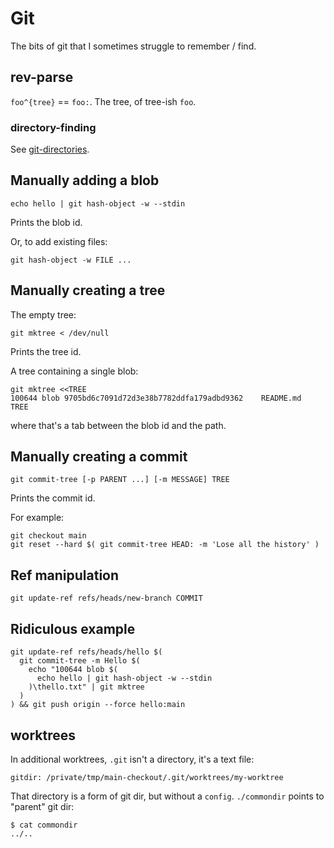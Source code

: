 # Git

The bits of git that I sometimes struggle to remember / find.

## rev-parse

`foo^{tree}` == `foo:`. The tree, of tree-ish `foo`.

### directory-finding

See [git-directories](./git-directories.md).

## Manually adding a blob

```shell
echo hello | git hash-object -w --stdin
```

Prints the blob id.

Or, to add existing files:

```shell
git hash-object -w FILE ...
```

## Manually creating a tree

The empty tree:

```shell
git mktree < /dev/null
```

Prints the tree id.

A tree containing a single blob:

```
git mktree <<TREE
100644 blob 9705bd6c7091d72d3e38b7782ddfa179adbd9362	README.md
TREE
```

where that's a tab between the blob id and the path.

## Manually creating a commit

```shell
git commit-tree [-p PARENT ...] [-m MESSAGE] TREE
```

Prints the commit id.

For example:

```shell
git checkout main
git reset --hard $( git commit-tree HEAD: -m 'Lose all the history' )
```

## Ref manipulation

```shell
git update-ref refs/heads/new-branch COMMIT
```

## Ridiculous example

```shell
git update-ref refs/heads/hello $(
  git commit-tree -m Hello $(
    echo "100644 blob $(
      echo hello | git hash-object -w --stdin
    )\thello.txt" | git mktree
  )
) && git push origin --force hello:main
```

## worktrees

In additional worktrees, `.git` isn't a directory, it's a text file:

```text
gitdir: /private/tmp/main-checkout/.git/worktrees/my-worktree
```

That directory is a form of git dir, but without a `config`.
`./commondir` points to "parent" git dir:

```shell
$ cat commondir
../..
```
